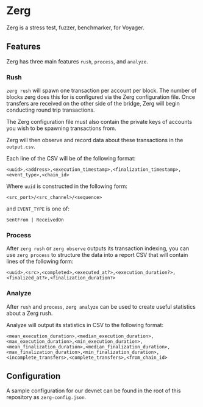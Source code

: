 # Zerg

Zerg is a stress test, fuzzer, benchmarker, for Voyager.

## Features

Zerg has three main features `rush`, `process`, and `analyze`.

### Rush

`zerg rush` will spawn one transaction per account per block. The number of blocks zerg does this for is configured via the Zerg configuration file. Once transfers are received on the other side of the bridge, Zerg will begin conducting round trip transactions.

The Zerg configuration file must also contain the private keys of accounts you wish to be spawning transactions from.

Zerg will then observe and record data about these transactions in the `output.csv`.

Each line of the CSV will be of the following format:

```csv
<uuid>,<address>,<execution_timestamp>,<finalization_timestamp>,<event_type>,<chain_id>
```

Where `uuid` is constructed in the following form:

```
<src_port>/<src_channel>/<sequence>
```

and `EVENT_TYPE` is one of:

```
SentFrom | ReceivedOn
```

### Process

After `zerg rush` or `zerg observe` outputs its transaction indexing, you can use `zerg process` to structure the data into a report CSV that will contain lines of the following form:

```csv
<uuid>,<src>,<completed>,<executed_at?>,<execution_duration?>,<finalized_at?>,<finalization_duration?>
```

### Analyze

After `rush` and `process`, `zerg analyze` can be used to create useful statistics about a Zerg rush.

Analyze will output its statistics in CSV to the following format:

```csv
<mean_execution_duration>,<median_execution_duration>,<max_execution_duration>,<min_execution_duration>,<mean_finalization_duration>,<median_finalization_duration>,<max_finalization_duration>,<min_finalization_duration>,<incomplete_transfers>,<complete_transfers>,<from_chain_id>
```

## Configuration

A sample configuration for our devnet can be found in the root of this repository as `zerg-config.json`.
